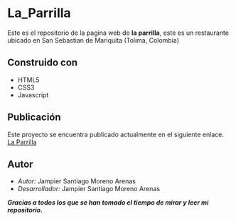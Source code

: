 # La_Parrilla
Este es el repositorio de la pagina web de **la parrilla**, este es un restaurante ubicado en San Sebastian de Mariquita (Tolima, Colombia)

## Construido con
- HTML5
- CSS3
- Javascript

## Publicación
Este proyecto se encuentra publicado actualmente en el siguiente enlace. [La Parrilla](https://laparrilla.netlify.app/)

## Autor
* *Autor:* Jampier Santiago Moreno Arenas
* *Desarrollador:* Jampier Santiago Moreno Arenas

**_Gracias a todos los que se han tomado el tiempo de mirar y leer mi repositorio._**
